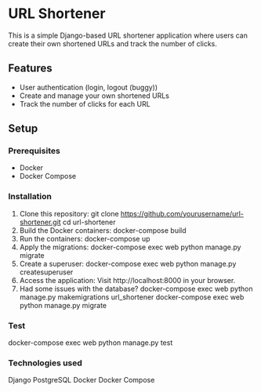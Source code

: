 # URL Shortener

This is a simple Django-based URL shortener application where users can create their own shortened URLs and track the number of clicks.

## Features
- User authentication (login, logout (buggy))
- Create and manage your own shortened URLs
- Track the number of clicks for each URL

## Setup

### Prerequisites
- Docker
- Docker Compose

### Installation

1. Clone this repository:
git clone https://github.com/yourusername/url-shortener.git
cd url-shortener
2. Build the Docker containers:
docker-compose build
3. Run the containers:
docker-compose up
4. Apply the migrations:
   docker-compose exec web python manage.py migrate
5. Create a superuser:
   docker-compose exec web python manage.py createsuperuser
6. Access the application:
   Visit http://localhost:8000 in your browser.
7. Had some issues with the database?
docker-compose exec web python manage.py makemigrations url_shortener
docker-compose exec web python manage.py migrate

### Test
docker-compose exec web python manage.py test

### Technologies used
Django
PostgreSQL
Docker
Docker Compose
